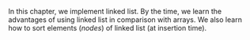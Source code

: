 In this chapter, we implement linked list. By the time, we learn the advantages of using linked list in comparison with arrays. We also learn how to sort elements (*nodes*) of linked list (at insertion time). 